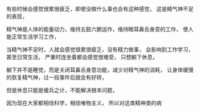 有些时候会感觉很累很疲乏，即使没做什么事也会有这种感觉，
这是精气神不足的表现，

精气神是人体的能量动力，维持五脏六腑运作，维持眼耳鼻舌身意的工作，
使人能正常生活学习工作，

当精气神不足时，人就会感觉很累很疲乏，没有精力做事，
会影响到工作学习，甚至日常生活，
严重时连坐着都会感觉很难受，
只想躺下休息，

躺下并不是睡觉，而是关闭耳鼻舌身意功能，减少对精气神的消耗，
让身体缓慢的恢复精气神，过一段事件后就会有好转，

但是休息只能是缓兵之计，不能解决根本问题，



因为现在大家都相信科学，相信唯物主义，
所以对这类精神类的病

